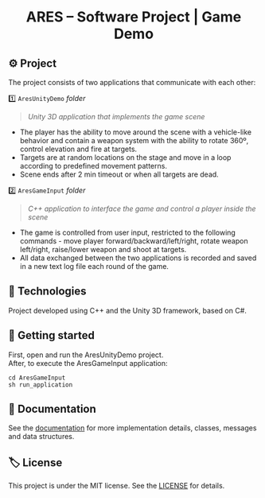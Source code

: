 <h1 align="center">ARES – Software Project | Game Demo</h1>

## :gear: **Project**

The project consists of two applications that communicate with each other:

:one: `AresUnityDemo` _folder_
> _Unity 3D application that implements the game scene_

- The player has the ability to move around the scene with a vehicle-like behavior and contain a weapon system with the ability to rotate 360º, control elevation and fire at targets.
- Targets are at random locations on the stage and move in a loop according to predefined movement patterns.
- Scene ends after 2 min timeout or when all targets are dead.

:two: `AresGameInput` _folder_
> _C++ application to interface the game and control a player inside the scene_

- The game is controlled from user input, restricted to the following commands - move player forward/backward/left/right, rotate weapon left/right, raise/lower weapon and shoot at targets.
- All data exchanged between the two applications is recorded and saved in a new text log file each round of the game.

## :space_invader: **Technologies**

Project developed using C++ and the Unity 3D framework, based on C#.

## :round_pushpin: **Getting started**

First, open and run the AresUnityDemo project.  
After, to execute the AresGameInput application:
```
cd AresGameInput
sh run_application
```

## :page_facing_up: **Documentation**

See the [documentation](doc.md) for more implementation details, classes, messages and data structures.

## :label: **License**

This project is under the MIT license. See the [LICENSE](https://choosealicense.com/licenses/mit/) for details.
